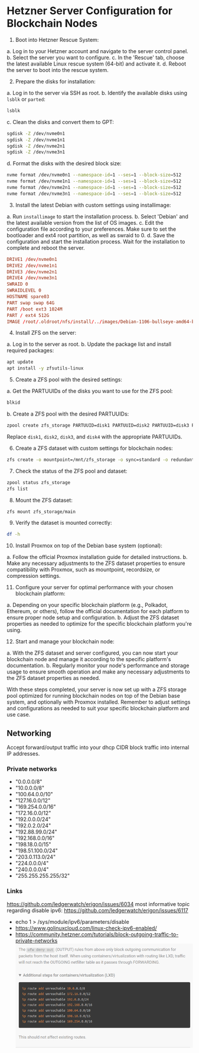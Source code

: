 # Hetzner Server Configuration for Blockchain Nodes

1. Boot into Hetzner Rescue System:

a. Log in to your Hetzner account and navigate to the server control panel.
b. Select the server you want to configure.
c. In the 'Rescue' tab, choose the latest available Linux rescue system (64-bit) and activate it.
d. Reboot the server to boot into the rescue system.

2. Prepare the disks for installation:

a. Log in to the server via SSH as root.
b. Identify the available disks using `lsblk` or `parted`:

```bash
lsblk
```

c. Clean the disks and convert them to GPT:

```bash
sgdisk -Z /dev/nvme0n1
sgdisk -Z /dev/nvme1n1
sgdisk -Z /dev/nvme2n1
sgdisk -Z /dev/nvme3n1
```

d. Format the disks with the desired block size:

```bash
nvme format /dev/nvme0n1 --namespace-id=1 --ses=1 --block-size=512
nvme format /dev/nvme1n1 --namespace-id=1 --ses=1 --block-size=512
nvme format /dev/nvme2n1 --namespace-id=1 --ses=1 --block-size=512
nvme format /dev/nvme3n1 --namespace-id=1 --ses=1 --block-size=512
```

3. Install the latest Debian with custom settings using installimage:

a. Run `installimage` to start the installation process.
b. Select 'Debian' and the latest available version from the list of OS images.
c. Edit the configuration file according to your preferences. Make sure to set
the bootloader and ext4 root partition, as well as swraid to 0.
d. Save the configuration and start the installation process. Wait for the
installation to complete and reboot the server.

```installimage.conf
DRIVE1 /dev/nvme0n1
DRIVE2 /dev/nvme1n1
DRIVE3 /dev/nvme2n1
DRIVE4 /dev/nvme3n1
SWRAID 0
SWRAIDLEVEL 0
HOSTNAME spare03
PART swap swap 64G
PART /boot ext3 1024M
PART / ext4 512G
IMAGE /root/.oldroot/nfs/install/../images/Debian-1106-bullseye-amd64-base.tar.gz
```


4. Install ZFS on the server:

a. Log in to the server as root.
b. Update the package list and install required packages:
```bash
apt update
apt install -y zfsutils-linux
```

5. Create a ZFS pool with the desired settings:

a. Get the PARTUUIDs of the disks you want to use for the ZFS pool:
```bash
blkid
```

b. Create a ZFS pool with the desired PARTUUIDs:
```bash
zpool create zfs_storage PARTUUID=disk1 PARTUUID=disk2 PARTUUID=disk3 PARTUUID=disk4
```

Replace `disk1`, `disk2`, `disk3`, and `disk4` with the appropriate PARTUUIDs.

6. Create a ZFS dataset with custom settings for blockchain nodes:
```bash
zfs create -o mountpoint=/mnt/zfs_storage -o sync=standard -o redundant_metadata=most -o atime=off -o logbias=latency -o recordsize=4k zfs_storage/main
```

7. Check the status of the ZFS pool and dataset:
```bash
zpool status zfs_storage
zfs list
```

8. Mount the ZFS dataset:
```bash
zfs mount zfs_storage/main
```

9. Verify the dataset is mounted correctly:
```bash
df -h
```

10. Install Proxmox on top of the Debian base system (optional):

a. Follow the official Proxmox installation guide for detailed instructions.
b. Make any necessary adjustments to the ZFS dataset properties to ensure compatibility
with Proxmox, such as mountpoint, recordsize, or compression settings.

11. Configure your server for optimal performance with your chosen blockchain platform:

a. Depending on your specific blockchain platform (e.g., Polkadot, Ethereum, or others),
follow the official documentation for each platform to ensure proper node setup and configuration.
b. Adjust the ZFS dataset properties as needed to optimize for the specific blockchain
platform you're using.

12. Start and manage your blockchain node:

a. With the ZFS dataset and server configured, you can now start your blockchain node and
manage it according to the specific platform's documentation.
b. Regularly monitor your node's performance and storage usage to ensure smooth operation
and make any necessary adjustments to the ZFS dataset properties as needed.

With these steps completed, your server is now set up with a ZFS storage pool optimized for running blockchain nodes on top of the Debian base system, and optionally with Proxmox installed. Remember to adjust settings and configurations as needed to suit your specific blockchain platform and use case.


## Networking
Accept forward/output traffic into your dhcp CIDR block traffic into internal
IP addresses.

### Private networks
  - "0.0.0.0/8"
  - "10.0.0.0/8"
  - "100.64.0.0/10"
  - "127.16.0.0/12"
  - "169.254.0.0/16"
  - "172.16.0.0/12"
  - "192.0.0.0/24"
  - "192.0.2.0/24"
  - "192.88.99.0/24"
  - "192.168.0.0/16"
  - "198.18.0.0/15"
  - "198.51.100.0/24"
  - "203.0.113.0/24"
  - "224.0.0.0/4"
  - "240.0.0.0/4"
  - "255.255.255.255/32"

### Links
https://github.com/ledgerwatch/erigon/issues/6034 most informative topic regarding
disable ipv6: https://github.com/ledgerwatch/erigon/issues/6117
- echo 1 > /sys/module/ipv6/parameters/disable
- https://www.golinuxcloud.com/linux-check-ipv6-enabled/
- https://community.hetzner.com/tutorials/block-outgoing-traffic-to-private-networks
![FORWRD-chain solution](lxc-port-forwarding-rules.png)
